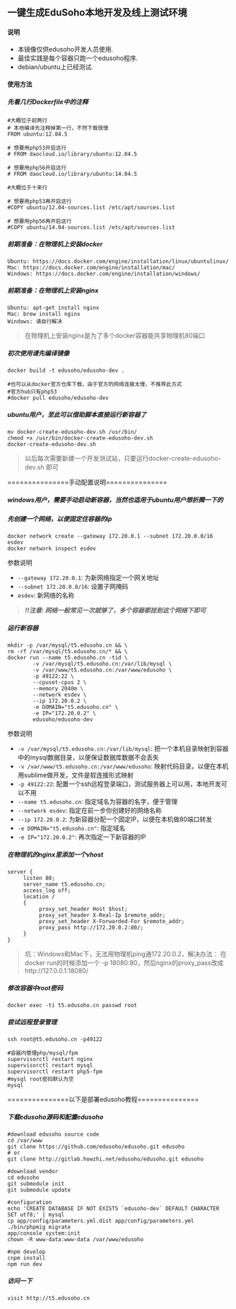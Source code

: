 ## 一键生成EduSoho本地开发及线上测试环境

#### 说明

* 本镜像仅供edusoho开发人员使用.
* 最佳实践是每个容器只跑一个edusoho程序.
* debian/ubuntu上已经测试.


#### 使用方法

##### 先看几行Dockerfile中的注释

```
#大概位于前两行
# 本地编译先注释掉第一行，不然下载很慢
FROM ubuntu:12.04.5

# 想要用php53开启这行
# FROM daocloud.io/library/ubuntu:12.04.5

# 想要用php56开启这行
# FROM daocloud.io/library/ubuntu:14.04.5
```

```
#大概位于十来行

# 想要用php53再开启这行
#COPY ubuntu/12.04-sources.list /etc/apt/sources.list

# 想要用php56再开启这行
#COPY ubuntu/14.04-sources.list /etc/apt/sources.list
```

##### 前期准备：在物理机上安装docker
```
Ubuntu: https://docs.docker.com/engine/installation/linux/ubuntulinux/
Mac: https://docs.docker.com/engine/installation/mac/
Windows: https://docs.docker.com/engine/installation/windows/
```

##### 前期准备：在物理机上安装nginx
```
Ubuntu: apt-get install nginx
Mac: brew install nginx
Windows: 请自行解决
```

>在物理机上安装nginx是为了多个docker容器能共享物理机80端口

##### 初次使用请先编译镜像

```
docker build -t edusoho/edusoho-dev .
```

```
#也可以从docker官方仓库下载，由于官方的网络连接太慢，不推荐此方式
#官方hub只有php53
#docker pull edusoho/edusoho-dev
```

##### ubuntu用户，至此可以借助脚本直接运行新容器了

```shell
mv docker-create-edusoho-dev.sh /usr/bin/
chmod +x /usr/bin/docker-create-edusoho-dev.sh
docker-create-edusoho-dev.sh
```

>以后每次需要新建一个开发测试站，只要运行docker-create-edusoho-dev.sh
即可

===============手动配置说明===============

##### windows用户，需要手动启动新容器，当然也适用于ubuntu用户想折腾一下的

##### 先创建一个网络，以便固定住容器的ip

```shell
docker network create --gateway 172.20.0.1 --subnet 172.20.0.0/16 esdev
docker network inspect esdev
```

参数说明

* `--gateway 172.20.0.1`: 为新网络指定一个网关地址
* `--subnet 172.20.0.0/16`: 设置子网掩码
* `esdev`: 新网络的名称

> ***!!注意: 网络一般常见一次就够了，多个容器都挂到这个网络下即可***

##### 运行新容器

```shell
mkdir -p /var/mysql/t5.edusoho.cn && \
rm -rf /var/mysql/t5.edusoho.cn/* && \
docker run --name t5.edusoho.cn -tid \
        -v /var/mysql/t5.edusoho.cn:/var/lib/mysql \
        -v /var/www/t5.edusoho.cn:/var/www/edusoho \
        -p 49122:22 \
        --cpuset-cpus 2 \
        --memory 2048m \
        --network esdev \
        --ip 172.20.0.2 \
        -e DOMAIN="t5.edusoho.cn" \
        -e IP="172.20.0.2" \
        edusoho/edusoho-dev
```

参数说明

* `-v /var/mysql/t5.edusoho.cn:/var/lib/mysql`: 把一个本机目录映射到容器中的mysql数据目录，以便保证数据库数据不会丢失
* `-v /var/www/t5.edusoho.cn:/var/www/edusoho`: 映射代码目录，以便在本机用sublime做开发，文件是软连接形式映射
* `-p 49122:22`: 配置一个ssh远程登录端口，测试服务器上可以用，本地开发可以不用
* `--name t5.edusoho.cn`: 指定域名为容器的名字，便于管理
* `--network esdev`: 指定在前一步你创建好的网络名称
* `--ip 172.20.0.2`: 为新容器分配一个固定IP，以便在本机做80端口转发
* `-e DOMAIN="t5.edusoho.cn"`: 指定域名
* `-e IP="172.20.0.2"`: 再次指定一下新容器的IP

##### 在物理机的nginx里添加一个vhost

```
server {
     listen 80;
     server_name t5.edusoho.cn;
     access_log off;
     location /
     {
          proxy_set_header Host $host;
          proxy_set_header X-Real-Ip $remote_addr;
          proxy_set_header X-Forwarded-For $remote_addr;
          proxy_pass http://172.20.0.2:80/;
     }
}
```

>坑：Windows和Mac下，无法用物理机ping通172.20.0.2，解决办法：
>在docker run的时候添加一个 -p 18080:80，然后nginx的proxy_pass改成http://127.0.0.1:18080/

##### 修改容器中root密码

```shell
docker exec -ti t5.edusoho.cn passwd root
```

##### 尝试远程登录管理

```shell
ssh root@t5.edusoho.cn -p49122
```

```shell
#容器内管理php/mysql/fpm
supervisorctl restart nginx
supervisorctl restart mysql
supervisorctl restart php5-fpm
#mysql root密码默认为空
mysql
```

===============以下是部署edusoho教程===============

##### 下载edusoho源码和配置edusoho

```shell
#download edusoho source code
cd /var/www
git clone https://github.com/edusoho/edusoho.git edusoho
# or
git clone http://gitlab.howzhi.net/edusoho/edusoho.git edusoho

#download vendor
cd edusoho
git submodule init
git submodule update

#configuration
echo 'CREATE DATABASE IF NOT EXISTS `edusoho-dev` DEFAULT CHARACTER SET utf8;' | mysql
cp app/config/parameters.yml.dist app/config/parameters.yml
./bin/phpmig migrate
app/console system:init
chown -R www-data:www-data /var/www/edusoho

#npm develop
cnpm install
npm run dev
```

##### 访问一下

```
visit http://t5.edusoho.cn
```